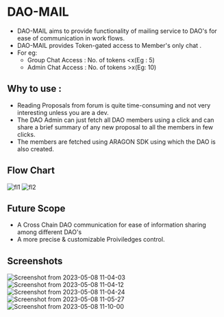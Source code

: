 # DAO-MAIL
* DAO-MAIL aims to provide functionality of mailing service to DAO's for ease of communication in work flows.
* DAO-MAIL provides Token-gated access to Member's only chat .
* For eg:
    * Group Chat Access : No. of tokens <x(Eg : 5)
    * Admin Chat Access : No. of tokens >x(Eg: 10)

## Why to use :
* Reading Proposals from forum is quite time-consuming and not very interesting unless you are a dev.
* The DAO Admin can just fetch all DAO members using a click and can share a brief summary of any new proposal to all the members in few clicks.
* The members are fetched using ARAGON SDK using which the DAO is also created.

## Flow Chart
![fl1](https://user-images.githubusercontent.com/61881540/236694798-b78024a7-a8fb-4f64-851c-d043255aad13.png)
![fl2](https://user-images.githubusercontent.com/61881540/236694802-37654586-0329-4c94-b47a-3faabfc52b56.png)

## Future Scope
* A Cross Chain DAO communication for ease of information sharing among different DAO's 
* A more precise & customizable Proiviledges control.

## Screenshots
![Screenshot from 2023-05-08 11-04-03](https://user-images.githubusercontent.com/61881540/236742369-68d140b1-d576-4a8d-bde0-ec07f6ca7de6.png)
![Screenshot from 2023-05-08 11-04-12](https://user-images.githubusercontent.com/61881540/236742380-34a571fe-1546-432f-9ced-60c1f40a02e1.png)
![Screenshot from 2023-05-08 11-04-24](https://user-images.githubusercontent.com/61881540/236742390-8a5455d4-f9b2-435c-8590-9a18cc69bf48.png)
![Screenshot from 2023-05-08 11-05-27](https://user-images.githubusercontent.com/61881540/236742414-02406b8a-a02a-44aa-805f-954858b98464.png)
![Screenshot from 2023-05-08 11-10-00](https://user-images.githubusercontent.com/61881540/236742795-ff50f607-858c-4a1c-886a-e9180ec9fe9d.png)
